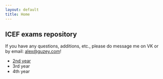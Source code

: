 ```yaml
---
layout: default
title: Home
---
```


## ICEF exams repository

If you have any questions, additions, etc., please do message me on VK or by email: alex@guzey.com!

- [2nd year](2)
- 3rd year
- 4th year